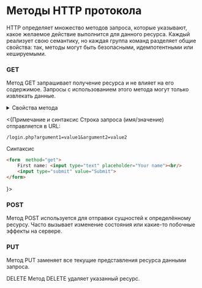 # Методы HTTP протокола
HTTP определяет множество методов запроса, которые указывают, какое желаемое действие выполнится для данного ресурса. Каждый реализует свою семантику, но каждая группа команд разделяет общие свойства: так, методы могут быть безопасными, идемпотентными или кешируемыми.

### GET
Метод GET запрашивает получение ресурса и не влияет на его содержимое. Запросы с использованием этого метода могут только извлекать данные.
<details>
    <summary>Свойства метода</summary>
    - Кешируемый
    - Идемпотентный
    - Небезопасный
</details>

<{Примечание и синтаксис
Строка запроса (имя/значение) отправляется в URL:
```
/login.php?argument1=value1&argument2=value2
```
Синтаксис
```html
<form  method="get">
    First name: <input type="text" placeholder="Your name"><br/>
    <input type="submit" value="Submit">
</form>
```
}>

### POST
Метод POST используется для отправки сущностей к определённому ресурсу. Часто вызывает изменение состояния или какие-то побочные эффекты на сервере.

### PUT
Метод PUT заменяет все текущие представления ресурса данными запроса.

DELETE
Метод DELETE удаляет указанный ресурс.